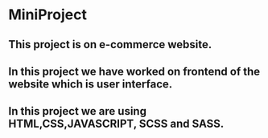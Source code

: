 # MiniProject
## This project is on  e-commerce website.
## In this project we have worked on frontend of the website which is user interface.
## In this project we are using HTML,CSS,JAVASCRIPT, SCSS and SASS.

